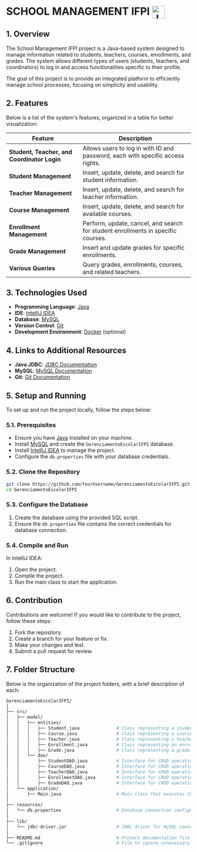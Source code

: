 # SCHOOL MANAGEMENT IFPI <img src="https://skillicons.dev/icons?i=java" alt="Java Icon" style="vertical-align: middle; height: 35px;"/>

## 1. Overview

The School Management IFPI project is a Java-based system designed to manage information related to students, teachers, courses, enrollments, and grades. The system allows different types of users (students, teachers, and coordinators) to log in and access functionalities specific to their profile.

The goal of this project is to provide an integrated platform to efficiently manage school processes, focusing on simplicity and usability.

## 2. Features

Below is a list of the system's features, organized in a table for better visualization:

| Feature                                    | Description                                                                                       |
|--------------------------------------------|---------------------------------------------------------------------------------------------------|
| **Student, Teacher, and Coordinator Login**| Allows users to log in with ID and password, each with specific access rights.                   |
| **Student Management**                    | Insert, update, delete, and search for student information.                                      |
| **Teacher Management**                    | Insert, update, delete, and search for teacher information.                                      |
| **Course Management**                     | Insert, update, delete, and search for available courses.                                        |
| **Enrollment Management**                 | Perform, update, cancel, and search for student enrollments in specific courses.                 |
| **Grade Management**                      | Insert and update grades for specific enrollments.                                                |
| **Various Queries**                       | Query grades, enrollments, courses, and related teachers.                                         |

## 3. Technologies Used

- **Programming Language**: [Java](https://www.java.com/)
- **IDE**: [IntelliJ IDEA](https://www.jetbrains.com/idea/)
- **Database**: [MySQL](https://www.mysql.com/)
- **Version Control**: [Git](https://git-scm.com/)
- **Development Environment**: [Docker](https://www.docker.com/) (optional)

## 4. Links to Additional Resources

- **Java JDBC**: [JDBC Documentation](https://docs.oracle.com/javase/tutorial/jdbc/)
- **MySQL**: [MySQL Documentation](https://dev.mysql.com/doc/)
- **Git**: [Git Documentation](https://git-scm.com/doc)

## 5. Setup and Running

To set up and run the project locally, follow the steps below:

### 5.1. Prerequisites

- Ensure you have [Java](https://www.java.com/) installed on your machine.
- Install [MySQL](https://www.mysql.com/) and create the `GerenciamentoEscolarIFPI` database.
- Install [IntelliJ IDEA](https://www.jetbrains.com/idea/) to manage the project.
- Configure the `db.properties` file with your database credentials.

### 5.2. Clone the Repository

```bash
git clone https://github.com/YourUsername/GerenciamentoEscolarIFPI.git
cd GerenciamentoEscolarIFPI
```
### 5.3. Configure the Database

1. Create the database using the provided SQL script.
2. Ensure the `db.properties` file contains the correct credentials for database connection.

### 5.4. Compile and Run

In IntelliJ IDEA:

1. Open the project.
2. Compile the project.
3. Run the main class to start the application.
## 6. Contribution

Contributions are welcome! If you would like to contribute to the project, follow these steps:

1. Fork the repository.
2. Create a branch for your feature or fix.
3. Make your changes and test.
4. Submit a pull request for review.

## 7. Folder Structure

Below is the organization of the project folders, with a brief description of each:
```bash
GerenciamentoEscolarIFPI/
│
├── src/
│   ├── model/
│   │   ├── entities/
│   │   │   ├── Student.java              # Class representing a student
│   │   │   ├── Course.java               # Class representing a course
│   │   │   ├── Teacher.java              # Class representing a teacher
│   │   │   ├── Enrollment.java           # Class representing an enrollment
│   │   │   ├── Grade.java                # Class representing a grade
│   │   └── dao/
│   │       ├── StudentDAO.java           # Interface for CRUD operations with students
│   │       ├── CourseDAO.java            # Interface for CRUD operations with courses
│   │       ├── TeacherDAO.java           # Interface for CRUD operations with teachers
│   │       ├── EnrollmentDAO.java        # Interface for CRUD operations with enrollments
│   │       ├── GradeDAO.java             # Interface for CRUD operations with grades
│   └── application/
│       ├── Main.java                     # Main class that executes the application
│
├── resources/
│   └── db.properties                     # Database connection configuration file
│
├── lib/
│   └── jdbc-driver.jar                   # JDBC driver for MySQL connection
│
├── README.md                             # Project documentation file
└── .gitignore                            # File to ignore unnecessary files in Git


```

